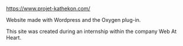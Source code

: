 https://www.projet-kathekon.com/ 

Website made with Wordpress and the Oxygen plug-in.

This site was created during an internship within the company Web At Heart.
